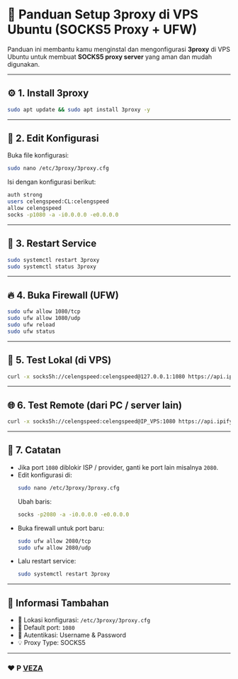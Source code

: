 # 🚀 Panduan Setup 3proxy di VPS Ubuntu (SOCKS5 Proxy + UFW)

Panduan ini membantu kamu menginstal dan mengonfigurasi **3proxy** di VPS Ubuntu untuk membuat **SOCKS5 proxy server** yang aman dan mudah digunakan.

---

## ⚙️ 1. Install 3proxy
```bash
sudo apt update && sudo apt install 3proxy -y
```

---

## 🧩 2. Edit Konfigurasi
Buka file konfigurasi:
```bash
sudo nano /etc/3proxy/3proxy.cfg
```

Isi dengan konfigurasi berikut:
```bash
auth strong
users celengspeed:CL:celengspeed
allow celengspeed
socks -p1080 -a -i0.0.0.0 -e0.0.0.0
```

---

## 🔁 3. Restart Service
```bash
sudo systemctl restart 3proxy
sudo systemctl status 3proxy
```

---

## 🔥 4. Buka Firewall (UFW)
```bash
sudo ufw allow 1080/tcp
sudo ufw allow 1080/udp
sudo ufw reload
sudo ufw status
```

---

## 🧪 5. Test Lokal (di VPS)
```bash
curl -x socks5h://celengspeed:celengspeed@127.0.0.1:1080 https://api.ipify.org
```

---

## 🌐 6. Test Remote (dari PC / server lain)
```bash
curl -x socks5h://celengspeed:celengspeed@IP_VPS:1080 https://api.ipify.org
```

---

## 📝 7. Catatan
- Jika port `1080` diblokir ISP / provider, ganti ke port lain misalnya `2080`.
- Edit konfigurasi di:
  ```bash
  sudo nano /etc/3proxy/3proxy.cfg
  ```
  Ubah baris:
  ```bash
  socks -p2080 -a -i0.0.0.0 -e0.0.0.0
  ```
- Buka firewall untuk port baru:
  ```bash
  sudo ufw allow 2080/tcp
  sudo ufw allow 2080/udp
  ```
- Lalu restart service:
  ```bash
  sudo systemctl restart 3proxy
  ```

---

## 🧰 Informasi Tambahan
- 📂 Lokasi konfigurasi: `/etc/3proxy/3proxy.cfg`  
- 🧠 Default port: `1080`  
- 🔐 Autentikasi: Username & Password  
- 💡 Proxy Type: SOCKS5  

---

### ❤️ P [VEZA](https://github.com/fckveza)
